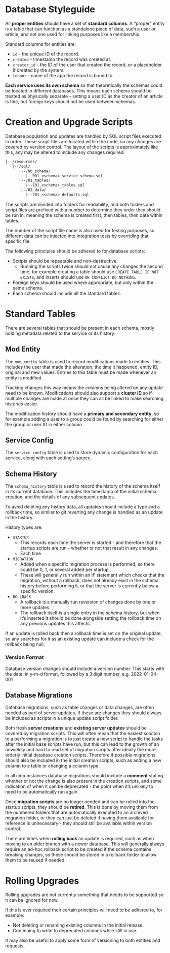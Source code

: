 # Database Styleguide

All **proper entities** should have a set of **standard columns**. A “proper” entity is a table that can function as a standalone piece of data, such a user or article, and not one used for linking purposes like a membership.

Standard columns for entities are:

- `id` - the unique ID of the record.
- `created` - timestamp the record was created at.
- `creator_id` - the ID of the user that created the record, or a placeholder if created by the system.
- `tenant` - name of the app the record is bound to.

**Each service uses its own schema** so that theoretically the schemas could be located in different databases. This means each schema should be treated as physically separate - setting a user ID as the creator of an article is fine, but foreign keys should not be used between schemas.

# Creation and Upgrade Scripts

Database population and updates are handled by SQL script files executed in order. These script files are located within the code, so any changes are covered by version control. The layout of the scripts is approximately like this, any may be altered to include any changes required:

```diff
|--/resources/
   |--/sql/
      |--/00_schema/
         |--001_<schema>_service_schema.sql
      |--/01_tables/
         |--101_<schema>_tables.sql
      |--/02_data/
         |--201_<schema>_defaults.sql
```

The scripts are divided into folders for readability, and both folders and script files are prefixed with a number to determine they order they should be run in, meaning the schema is created first, then tables, then data within tables.

The number of the script file name is also used for testing purposes, so different data can be injected into integration tests by overriding that specific file.

The following principles should be adhered to for database scripts:

- Scripts should be repeatable and non-destructive.
    - Running the scripts twice should not cause any changes the second time, for example creating a table should use `CREATE TABLE IF NOT EXISTS`, and inserts should use `ON CONFLICT DO NOTHING`.
- Foreign keys should be used where appropriate, but only within the same schema.
- Each schema should include all the standard tables.

# Standard Tables

There are several tables that should be present in each schema, mostly holding metadata related to the service or its history.

## Mod Entity

The `mod_entity` table is used to record modifications made to entities. This includes the user that made the alteration, the time it happened, entity ID, original and new values. Entries to this table must be made whenever an entity is modified.

Tracking changes this way means the columns being altered on any update need to be known. Modifications should also support a **cluster ID** so if multiple changes are made at once they can all be linked to make searching histories easier.

The modification history should have a **primary and secondary entity**, so for example adding a user to a group could be found by searching for either the group or user ID in either column.

## Service Config

The `service_config` table is used to store dynamic configuration for each service, along with each setting’s source.

## Schema History

The `schema_history` table is used to record the history of the schema itself in its current database. This includes the timestamp of the initial schema creation, and the details of any subsequent updates.

To avoid deleting any history data, all updates should include a type and a rollback time, so similar to git reverting any change is handled as an update in the history.

History types are:

- `STARTUP`
    - This records each time the server is started - and therefore that the startup scripts are run - whether or not that result in any changes.
    - Each time
- `MIGRATION`
    - Added when a specific migration process is performed, so there could be 0, 1, or several added per startup.
    - These will generally run within an IF statement which checks that the migration, without a rollback, does not already exist in the schema history before performing it, or that the server is currently below a specific version.
- `ROLLBACK`
    - A rollback is a manually run reversion of changes done by one or more updates.
    - The rollback itself is a single entry in the schema history, but when it’s inserted it should be done alongside setting the rollback time on any previous updates this affects.

If an update is rolled back then a rollback time is set on the original update, so any searches for it as an existing update can include a check for the rollback being null.

### Version Format

Database version changes should include a version number. This starts with the date, in y-m-d format, followed by a 3 digit number, e.g. 2022-01-04-001

## Database Migrations

Database migrations, such as table changes or data changes, are often needed as part of server updates. If these are changes they should always be included as scripts in a unique update script folder.

Both fresh **server creations** and **existing server updates** should be covered by migration scripts. This will often mean that the easiest solution to a performing a migration is to just create a new script to handle the tasks after the initial base scripts have run, but this can lead to the growth of an unwieldly and hard to read set of migration scripts after ideally the more orderly initial database creation scripts. Therefore if possible migrations should also be included in the initial creation scripts, such as adding a new column to a table or changing a column type.

In all circumstances database migrations should include a **comment** stating whether or not the change is also present in the creation scripts, and some indication of when it can be deprecated - the point when it’s unlikely to need to be automatically run again.

Once **migration scripts** are no longer needed and can be rolled into the startup scripts, they should be **retired**. This is done by moving them from the numbered folders that are automatically executed to an archived migration folder, or they can just be deleted if having them available for reference is unnecessary - they should still be available within version control.

There are times when **rolling back** an update is required, such as when moving to an older branch with a newer database. This will generally always require an ad-hoc rollback script to be created if the schema contains breaking changes, so these should be stored in a rollback folder to allow them to be reused if needed.

# Rolling Upgrades

Rolling upgrades are not currently something that needs to be supported so it can be ignored for now.

If this is ever required then certain principles will need to be adhered to, for example:

- Not deleting or renaming existing columns in the initial release.
- Continuing to write to deprecated columns while still in use.

It may also be useful to apply some form of versioning to both entities and requests.
